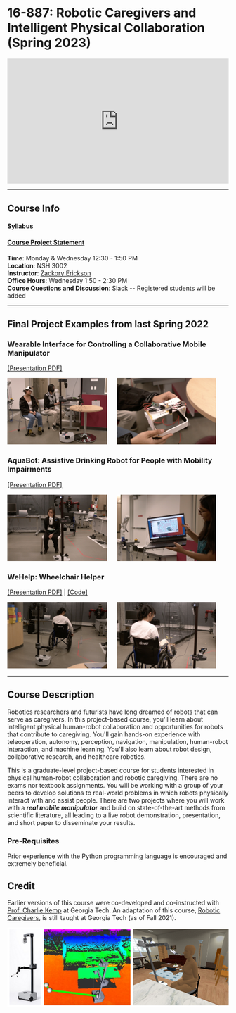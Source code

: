 # 16-887: Robotic Caregivers and Intelligent Physical Collaboration (Spring 2023)

<style>
.container {
    position: relative;
    width: 100%;
    height: 0;
    padding-bottom: 56.25%;
}
.video {
    position: absolute;
    top: 0;
    left: 0;
    width: 100%;
    height: 100%;
}
</style>

<div class="container">
<iframe src="https://www.youtube.com/embed/mtlly5HlhX4" title="Robotic Caregivers at CMU" frameborder="0" allow="accelerometer; autoplay; clipboard-write; encrypted-media; gyroscope; picture-in-picture" allowfullscreen class="video"></iframe>
</div>

---

## Course Info

#### [Syllabus](https://docs.google.com/document/d/1ErwhtIxKNvjSrdTAOVQERCSbPnF-3080vzTFMskgZW0/edit?usp=sharing)  

#### [Course Project Statement](https://docs.google.com/document/d/1oWTJWTmuLOAim5ofcozVergusDQW6OwHfSeVpY0MVUM/edit?usp=sharing)  

**Time**: Monday & Wednesday 12:30 - 1:50 PM  
**Location**: NSH 3002  
**Instructor**: [Zackory Erickson](https://zackory.com)  
**Office Hours**: Wednesday 1:50 - 2:30 PM  
**Course Questions and Discussion**: Slack -- Registered students will be added

---

## Final Project Examples from last Spring 2022

### Wearable Interface for Controlling a Collaborative Mobile Manipulator
[[Presentation PDF]](media/Wearable.pdf)

<img src="media/Wearable_1.png" alt="Wearable_1" width="45%"/> &emsp; <img src="media/Wearable_2.png" alt="Wearable_2" width="45%"/>

###  AquaBot: Assistive Drinking Robot for People with Mobility Impairments
[[Presentation PDF]](media/AquaBot.pdf)

<img src="media/AquaBot_1.png" alt="AquaBot_1" width="45%"/> &emsp; <img src="media/AquaBot_2.png" alt="AquaBot_2" width="45%"/>

###   WeHelp: Wheelchair Helper
[[Presentation PDF]](media/WeHelp.pdf) | [[Code]](https://github.com/Walleclipse/WeHelp)

<img src="media/WeHelp_1.png" alt="WeHelp_1" width="45%"/> &emsp; <img src="media/WeHelp_2.png" alt="WeHelp_2" width="45%"/>

---

## Course Description

Robotics researchers and futurists have long dreamed of robots that can serve as caregivers. In this project-based course, you'll learn about intelligent physical human-robot collaboration and opportunities for robots that contribute to caregiving. You'll gain hands-on experience with teleoperation, autonomy, perception, navigation, manipulation, human-robot interaction, and machine learning. You'll also learn about robot design, collaborative research, and healthcare robotics.

This is a graduate-level project-based course for students interested in physical human-robot collaboration and robotic caregiving. There are no exams nor textbook assignments. You will be working with a group of your peers to develop solutions to real-world problems in which robots physically interact with and assist people. There are two projects where you will work with a **_real mobile manipulator_** and build on state-of-the-art methods from scientific literature, all leading to a live robot demonstration, presentation, and short paper to disseminate your results.

### Pre-Requisites
Prior experience with the Python programming language is encouraged and extremely beneficial. 

## Credit

Earlier versions of this course were co-developed and co-instructed with [Prof. Charlie Kemp](https://charliekemp.com) at Georgia Tech. An adaptation of this course, [Robotic Caregivers](https://sites.gatech.edu/robotic-caregivers/), is still taught at Georgia Tech (as of Fall 2021).

![RCICP](rcicp.png)
